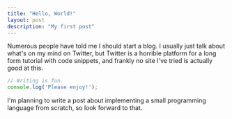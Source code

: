 ```yaml
---
title: "Hello, World!"
layout: post
description: "My first post"
---
```


Numerous people have told me I should start a blog. I usually just talk about what's on my mind on Twitter, but Twitter is a horrible platform for a long form tutorial with code snippets, and frankly no site I've tried is actually good at this.

```javascript
// Writing is fun.
console.log('Please enjoy!');
```

I'm planning to write a post about implementing a small programming language from scratch, so look forward to that.
